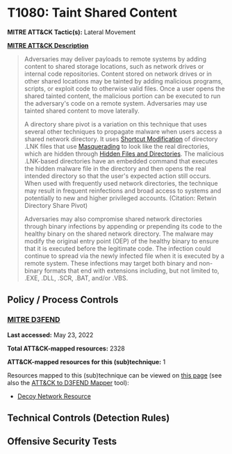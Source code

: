 # T1080: Taint Shared Content
**MITRE ATT&CK Tactic(s):** Lateral Movement

**[MITRE ATT&CK Description](https://attack.mitre.org/techniques/T1080)**
<blockquote>
Adversaries may deliver payloads to remote systems by adding content to shared storage locations, such as network drives or internal code repositories. Content stored on network drives or in other shared locations may be tainted by adding malicious programs, scripts, or exploit code to otherwise valid files. Once a user opens the shared tainted content, the malicious portion can be executed to run the adversary's code on a remote system. Adversaries may use tainted shared content to move laterally.

A directory share pivot is a variation on this technique that uses several other techniques to propagate malware when users access a shared network directory. It uses [Shortcut Modification](https://attack.mitre.org/techniques/T1547/009) of directory .LNK files that use [Masquerading](https://attack.mitre.org/techniques/T1036) to look like the real directories, which are hidden through [Hidden Files and Directories](https://attack.mitre.org/techniques/T1564/001). The malicious .LNK-based directories have an embedded command that executes the hidden malware file in the directory and then opens the real intended directory so that the user's expected action still occurs. When used with frequently used network directories, the technique may result in frequent reinfections and broad access to systems and potentially to new and higher privileged accounts. (Citation: Retwin Directory Share Pivot)

Adversaries may also compromise shared network directories through binary infections by appending or prepending its code to the healthy binary on the shared network directory. The malware may modify the original entry point (OEP) of the healthy binary to ensure that it is executed before the legitimate code. The infection could continue to spread via the newly infected file when it is executed by a remote system. These infections may target both binary and non-binary formats that end with extensions including, but not limited to, .EXE, .DLL, .SCR, .BAT, and/or .VBS.</blockquote>

## Policy / Process Controls
### [MITRE D3FEND](https://d3fend.mitre.org/)
**Last accessed:** May 23, 2022

**Total ATT&CK-mapped resources:** 2328

**ATT&CK-mapped resources for this (sub)technique:** 1

Resources mapped to this (sub)technique can be viewed on [this page](https://d3fend.mitre.org/) (see also the [ATT&CK to D3FEND Mapper](https://d3fend.mitre.org/tools/attack-mapper) tool):

* [Decoy Network Resource](https://d3fend.mitre.org/technique/d3f:DecoyNetworkResource)

## Technical Controls (Detection Rules)

## Offensive Security Tests
